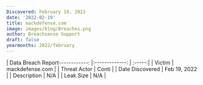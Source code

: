 ```yaml
---
Discovered: February 19, 2022
date: '2022-02-19'
title: mackdefense.com
image: images/blog/Breaches.png
author: Breachsense Support
draft: false
yearmonths: 2022/february
---
```


| Data Breach Report------------:   |:-------------:    | :-----:|
| Victim    | mackdefense.com      | 
| Threat Actor    | Conti      | 
| Date Discovered    | Feb 19, 2022      | 
| Description    | N/A      | 
| Leak Size    | N/A      | 

